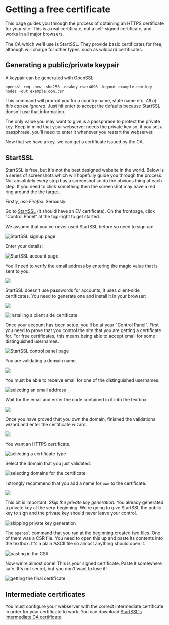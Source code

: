 # Getting a free certificate

This page guides you through the process of obtaining an HTTPS certificate for your site. This is a real certificate, not a self-signed certificate, and works in all major browsers.

The CA which we'll use is StartSSL. They provide basic certificates for free, although will charge for other types, such as wildcard certificates.

## Generating a public/private keypair

A keypair can be generated with OpenSSL:

    openssl req -new -sha256 -newkey rsa:4096 -keyout example.com.key -nodes -out example.com.csr

This command will prompt you for a country name, state name etc. *All of this can be ignored*. Just hit enter to accept the defaults because StartSSL doesn't use that information.

The only value you may want to give is a passphrase to protect the private key. Keep in mind that your webserver needs the private key so, if you set a passphrase, you'll need to enter it whenever you restart the webserver.

Now that we have a key, we can get a certificate issued by the CA.

## StartSSL

StartSSL is free, but it's not the best designed website in the world. Below is a series of screenshots which will hopefully guide you through the process. Not absolutely every step has a screenshot so do the obvious thing at each step. If you need to click something then the screenshot may have a red ring around the the target.

Firstly, *use Firefox*. Seriously.

Go to [StartSSL](https://startssl.com) (it should have an EV certificate). On the frontpage, click &ldquo;Control Panel&rdquo; at the top-right to get started.

We assume that you've never used StartSSL before so need to sign up:

![StartSSL signup page](../../../raw/master/startssl/startssl-signup.png)

Enter your details:

![StartSSL account page](../../../raw/master/startssl/startssl-account.png)

You'll need to verify the email address by entering the magic value that is sent to you:

![](../../../raw/master/startssl/startssl-verify1.png)

StartSSL doesn't use passwords for accounts, it uses client-side certificates. You need to generate one and install it in your browser:

![](../../../raw/master/startssl/startssl-genkey.png)

![installing a client side certificate](../../../raw/master/startssl/startssl-clientsidecert.png)

Once your account has been setup, you'll be at your "Control Panel". First you need to prove that you control the site that you are getting a certificate for. For free certificates, this means being able to accept email for some distinguished usernames.

![StartSSL control panel page](../../../raw/master/startssl/startssl-cp.png)

You are validating a domain name.

![](../../../raw/master/startssl/startssl-valtype.png)

You must be able to receive email for one of the distinguished usernames:

![selecting an email address](../../../raw/master/startssl/startssl-selemail.png)

Wait for the email and enter the code contained in it into the textbox.

![](../../../raw/master/startssl/startssl-code2.png)

Once you have proved that you own the domain, finished the validations wizard and enter the certificate wizard.

![](../../../raw/master/startssl/startssl-valok.png)

You want an HTTPS certificate.

![selecting a certificate type](../../../raw/master/startssl/startssl-certtype.png)

Select the domain that you just validated.

![selecting domains for the certificate](../../../raw/master/startssl/startssl-seldomains.png)

I strongly recommend that you add a name for `www` to the certificate.

![](../../../raw/master/startssl/startssl-adddomains.png)

This bit is important. *Skip the private key generation.* You already generated a private key at the very beginning. We're going to give StartSSL the public key to sign and the private key should never leave your control.

![skipping private key generation](../../../raw/master/startssl/startssl-genprivkey.png)

The `openssl` command that you ran at the beginning created two files. One of them was a CSR file. You need to open this up and paste its contents into the textbox. It's a plain ASCII file so almost anything should open it.

![pasting in the CSR](../../../raw/master/startssl/startssl-csr.png)

Now we're almost done! This is your signed certificate. Paste it somewhere safe. It's not secret, but you don't want to lose it!

![getting the final certificate](../../../raw/master/startssl/startssl-savecert.png)

## Intermediate certificates

You must configure your webserver with the correct intermediate certificate in order for your certificate to work. You can download [StartSSL's intermediate CA certificate](https://www.startssl.com/certs/sub.class1.server.ca.pem).

